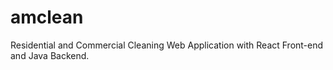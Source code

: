# amclean
Residential and Commercial Cleaning Web Application with React Front-end and Java Backend.
